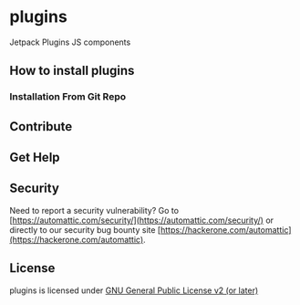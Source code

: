 # plugins

Jetpack Plugins JS components

## How to install plugins

### Installation From Git Repo

## Contribute

## Get Help

## Security

Need to report a security vulnerability? Go to [https://automattic.com/security/](https://automattic.com/security/) or directly to our security bug bounty site [https://hackerone.com/automattic](https://hackerone.com/automattic).

## License

plugins is licensed under [GNU General Public License v2 (or later)](./LICENSE.txt)

